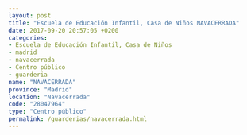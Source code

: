 ```yaml
---
layout: post
title: "Escuela de Educación Infantil, Casa de Niños NAVACERRADA"
date: 2017-09-20 20:57:05 +0200
categories:
- Escuela de Educación Infantil, Casa de Niños
- madrid
- navacerrada
- Centro público
- guarderia
name: "NAVACERRADA"
province: "Madrid"
location: "Navacerrada"
code: "28047964"
type: "Centro público"
permalink: /guarderias/navacerrada.html
---
```

